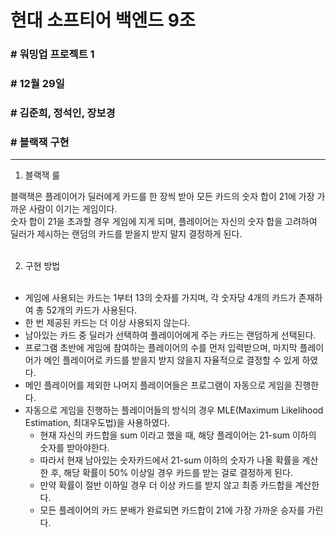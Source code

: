 # 현대 소프티어 백엔드 9조
### # 워밍업 프로젝트 1
### # 12월 29일
### # 김준희, 정석인, 장보경
### # 블랙잭 구현

<hr/>

1. 블랙잭 룰

블랙잭은 플레이어가 딜러에게 카드를 한 장씩 받아 모든 카드의 숫자 합이 21에 가장 가까운 사람이 이기는 게임이다.
<br>
숫자 합이 21을 초과할 경우 게임에 지게 되며, 플레이어는 자신의 숫자 합을 고려하여 딜러가 제시하는 랜덤의 카드를 받을지 받지 말지 결정하게 된다.
<br>
<br>

2. 구현 방법
   <br><br>
- 게임에 사용되는 카드는 1부터 13의 숫자를 가지며, 각 숫자당 4개의 카드가 존재하여 총 52개의 카드가 사용된다.
- 한 번 제공된 카드는 더 이상 사용되지 않는다.
- 남아있는 카드 중 딜러가 선택하여 플레이어에게 주는 카드는 랜덤하게 선택된다.
- 프로그램 초반에 게임에 참여하는 플레이어의 수를 먼저 입력받으며, 마지막 플레이어가 메인 플레이어로 카드를 받을지 받지 않을지 자율적으로 결정할 수 있게 하였다.
  <br>
- 메인 플레이어를 제외한 나머지 플레이어들은 프로그램이 자동으로 게임을 진행한다.
  <br>
- 자동으로 게임을 진행하는 플레이어들의 방식의 경우 MLE(Maximum Likelihood Estimation, 최대우도법)을 사용하였다.
    - 현재 자신의 카드합을 sum 이라고 했을 때, 해당 플레이어는 21-sum 이하의 숫자를 받아야한다.
    - 따라서 현재 남아있는 숫자카드에서 21-sum 이하의 숫자가 나올 확률을 계산한 후, 해당 확률이 50% 이상일 경우 카드를 받는 걸로 결정하게 된다.
    - 만약 확률이 절반 이하일 경우 더 이상 카드를 받지 않고 최종 카드합을 계산한다.
    - 모든 플레이어의 카드 분배가 완료되면 카드합이 21에 가장 가까운 승자를 가린다.
   